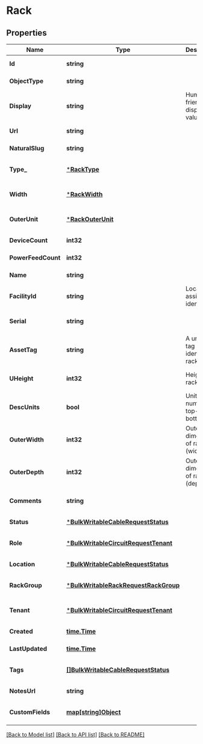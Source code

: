 # Rack

## Properties
Name | Type | Description | Notes
------------ | ------------- | ------------- | -------------
**Id** | **string** |  | [default to null]
**ObjectType** | **string** |  | [default to null]
**Display** | **string** | Human friendly display value | [default to null]
**Url** | **string** |  | [default to null]
**NaturalSlug** | **string** |  | [default to null]
**Type_** | [***RackType**](Rack_type.md) |  | [optional] [default to null]
**Width** | [***RackWidth**](Rack_width.md) |  | [optional] [default to null]
**OuterUnit** | [***RackOuterUnit**](Rack_outer_unit.md) |  | [optional] [default to null]
**DeviceCount** | **int32** |  | [default to null]
**PowerFeedCount** | **int32** |  | [default to null]
**Name** | **string** |  | [default to null]
**FacilityId** | **string** | Locally-assigned identifier | [optional] [default to null]
**Serial** | **string** |  | [optional] [default to null]
**AssetTag** | **string** | A unique tag used to identify this rack | [optional] [default to null]
**UHeight** | **int32** | Height in rack units | [optional] [default to null]
**DescUnits** | **bool** | Units are numbered top-to-bottom | [optional] [default to null]
**OuterWidth** | **int32** | Outer dimension of rack (width) | [optional] [default to null]
**OuterDepth** | **int32** | Outer dimension of rack (depth) | [optional] [default to null]
**Comments** | **string** |  | [optional] [default to null]
**Status** | [***BulkWritableCableRequestStatus**](BulkWritableCableRequest_status.md) |  | [default to null]
**Role** | [***BulkWritableCircuitRequestTenant**](BulkWritableCircuitRequest_tenant.md) |  | [optional] [default to null]
**Location** | [***BulkWritableCableRequestStatus**](BulkWritableCableRequest_status.md) |  | [default to null]
**RackGroup** | [***BulkWritableRackRequestRackGroup**](BulkWritableRackRequest_rack_group.md) |  | [optional] [default to null]
**Tenant** | [***BulkWritableCircuitRequestTenant**](BulkWritableCircuitRequest_tenant.md) |  | [optional] [default to null]
**Created** | [**time.Time**](time.Time.md) |  | [default to null]
**LastUpdated** | [**time.Time**](time.Time.md) |  | [default to null]
**Tags** | [**[]BulkWritableCableRequestStatus**](BulkWritableCableRequest_status.md) |  | [optional] [default to null]
**NotesUrl** | **string** |  | [default to null]
**CustomFields** | [**map[string]Object**](.md) |  | [optional] [default to null]

[[Back to Model list]](../README.md#documentation-for-models) [[Back to API list]](../README.md#documentation-for-api-endpoints) [[Back to README]](../README.md)

